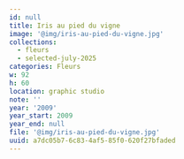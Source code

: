 ```yaml
---
id: null
title: Iris au pied du vigne
image: '@img/iris-au-pied-du-vigne.jpg'
collections:
  - fleurs
  - selected-july-2025
categories: Fleurs
w: 92
h: 60
location: graphic studio
note: ''
year: '2009'
year_start: 2009
year_end: null
file: '@img/iris-au-pied-du-vigne.jpg'
uuid: a7dc05b7-6c83-4af5-85f0-620f27bfaded
---
```


